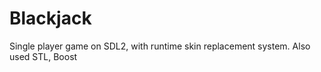 # Blackjack

Single player game on SDL2, with runtime skin replacement system.
Also used STL, Boost
